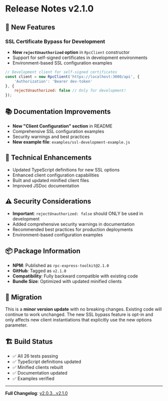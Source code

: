 # Release Notes v2.1.0

## 🚀 New Features

### SSL Certificate Bypass for Development
- **New `rejectUnauthorized` option** in `RpcClient` constructor
- Support for self-signed certificates in development environments
- Environment-based SSL configuration examples

```javascript
// Development client for self-signed certificates
const client = new RpcClient('https://localhost:3000/api', {
    'Authorization': 'Bearer dev-token'
}, {
    rejectUnauthorized: false // Only for development!
});
```

## 📚 Documentation Improvements

- **New "Client Configuration" section** in README
- Comprehensive SSL configuration examples
- Security warnings and best practices
- **New example file**: `examples/ssl-development-example.js`

## 🔧 Technical Enhancements

- Updated TypeScript definitions for new SSL options
- Enhanced client configuration capabilities
- Built and updated minified client files
- Improved JSDoc documentation

## ⚠️ Security Considerations

- **Important**: `rejectUnauthorized: false` should ONLY be used in development
- Added comprehensive security warnings in documentation
- Recommended best practices for production deployments
- Environment-based configuration examples

## 📦 Package Information

- **NPM**: Published as `rpc-express-toolkit@2.1.0`
- **GitHub**: Tagged as `v2.1.0`
- **Compatibility**: Fully backward compatible with existing code
- **Bundle Size**: Optimized with updated minified clients

## 🔄 Migration

This is a **minor version update** with no breaking changes. Existing code will continue to work unchanged. The new SSL bypass feature is opt-in and only affects new client instantiations that explicitly use the new options parameter.

## 🏗️ Build Status

- ✅ All 26 tests passing
- ✅ TypeScript definitions updated
- ✅ Minified clients rebuilt
- ✅ Documentation updated
- ✅ Examples verified

---

**Full Changelog**: [v2.0.3...v2.1.0](https://github.com/n-car/rpc-express-toolkit/compare/v2.0.3...v2.1.0)
